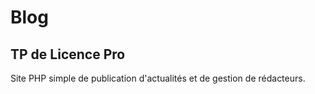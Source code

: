 # Blog

## TP de Licence Pro

Site PHP simple de publication d'actualités et de gestion de rédacteurs.
